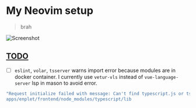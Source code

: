 # My Neovim setup

> brah

![Screenshot](https://i.imgur.com/pWJ3cpk.png)


## [TODO](#todo)

* [ ] `eslint`, `volar`, `tsserver` warns import error because modules are in docker container.
I currently use `vetur-vls` instead of `vue-language-server` lsp in mason to avoid error.

```bash
"Request initialize failed with message: Can't find typescript.js or tsserverlibrary.js in /home/xxx/programs/web
apps/enplet/frontend/node_modules/typescript/lib
```
